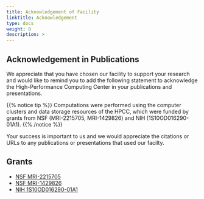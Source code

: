```yaml
---
title: Acknowledgement of Facility
linkTitle: Acknowledgement
type: docs
weight: 8
description: >
---
```


## Acknowledgement in Publications 

We appreciate that you have chosen our facility to support your research and
would like to remind you to add the following statement to acknowledge the
High-Performance Computing Center in your publications and presentations.

{{% notice tip %}}
Computations were performed using the computer clusters and data storage
resources of the HPCC, which were funded by grants from NSF (MRI-2215705, MRI-1429826) and
NIH (1S10OD016290-01A1).
{{% /notice %}}

Your success is important to us and we would appreciate the citations or URLs to any
publications or presentations that used our facilty.

## Grants

   * [NSF MRI-2215705](https://www.nsf.gov/awardsearch/showAward?AWD_ID=2215705)
   * [NSF MRI-1429826](https://www.nsf.gov/awardsearch/showAward?AWD_ID=1429826)
   * [NIH 1S10OD016290-01A1](https://federalreporter.nih.gov/Projects/Details/?projectId=624283&ItemNum=881394&totalItems=892504&searchId=b850241613a74a58962c0bd1a1edd5d4&searchMode=Smart&page=8814&pageSize=100&sortField=Ic&sortOrder=asc&filters=&navigation=True)



